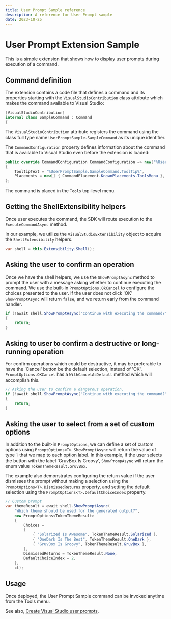 ```yaml
---
title: User Prompt Sample reference
description: A reference for User Prompt sample
date: 2023-10-25
---
```


# User Prompt Extension Sample

This is a simple extension that shows how to display user prompts during execution of a command.

## Command definition

The extension contains a code file that defines a command and its properties starting with the `VisualStudioContribution` class attribute which makes the command available to Visual Studio:

```csharp
[VisualStudioContribution]
internal class SampleCommand : Command
{
```

The `VisualStudioContribution` attribute registers the command using the class full type name `UserPromptSample.SampleCommand` as its unique identifier.

The `CommandConfiguration` property defines information about the command that is available to Visual Studio even before the extension is loaded:

```csharp
public override CommandConfiguration CommandConfiguration => new("%UserPromptSample.SampleCommand.DisplayName%")
{
    TooltipText = "%UserPromptSample.SampleCommand.ToolTip%",
    Placements = new[] { CommandPlacement.KnownPlacements.ToolsMenu },
};
```

The command is placed in the `Tools` top-level menu.

## Getting the ShellExtensibility helpers

Once user executes the command, the SDK will route execution to the `ExecuteCommandAsync` method.

In our example, we utilize the `VisualStudioExtensibility` object to acquire the `ShellExtensibility` helpers.

```csharp
var shell = this.Extensibility.Shell();
```

## Asking the user to confirm an operation

Once we have the shell helpers, we use the `ShowPromptAsync` method to prompt the user with a message asking whether to continue executing the command. We use the built-in `PromptOptions.OkCancel` to configure the
choices presented to the user. If the user does not click 'OK' `ShowPromptAsync` will return `false`, and we
return early from the command handler.

```csharp
if (!await shell.ShowPromptAsync("Continue with executing the command?", PromptOptions.OKCancel, ct))
{
    return;
}
```

## Asking to user to confirm a destructive or long-running operation

For confirm operations which could be destructive, it may be preferable to have the 'Cancel' button be the
default selection, instead of 'OK'. `PromptOptions.OKCancel` has a `WithCancelAsDefault` method which
will accomplish this.

```csharp
// Asking the user to confirm a dangerous operation.
if (!await shell.ShowPromptAsync("Continue with executing the command?", PromptOptions.OKCancel.WithCancelAsDefault(), ct))
{
    return;
}
```

## Asking the user to select from a set of custom options

In addition to the built-in `PromptOptions`, we can define a set of custom options using `PromptOptions<T>`. `ShowPromptAsync` will return the value of type `T` that we map to each option label. In this example, if the user selects the button with the label 'GruvBox Is Groovy', `ShowPrompAsync` will return the enum value `TokenThemeResult.GruvBox`.

The example also demonstrates configuring the return value if the user dismisses the prompt without
making a selection using the `PromptOptions<T>.DismissedReturns` property, and setting the default
selection using the `PromptOptions<T>.DefaultChoiceIndex` property.

```csharp
// Custom prompt
var themeResult = await shell.ShowPromptAsync(
    "Which theme should be used for the generated output?",
    new PromptOptions<TokenThemeResult>
    {
        Choices =
        {
            { "Solarized Is Awesome", TokenThemeResult.Solarized },
            { "OneDark Is The Best", TokenThemeResult.OneDark },
            { "GruvBox Is Groovy", TokenThemeResult.GruvBox },
        },
        DismissedReturns = TokenThemeResult.None,
        DefaultChoiceIndex = 2,
    },
    ct);
```

## Usage

Once deployed, the User Prompt Sample command can be invoked anytime from the Tools menu.

See also, [Create Visual Studio user prompts](https://learn.microsoft.com/visualstudio/extensibility/visualstudio.extensibility/user-prompt/user-prompts).